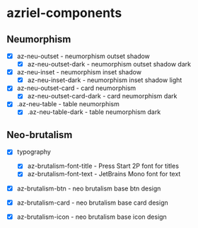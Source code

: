 # azriel-components

## Neumorphism
- [x] az-neu-outset - neumorphism outset shadow
    - [x] az-neu-outset-dark - neumorphism outset shadow dark
- [x] az-neu-inset - neumorphism inset shadow
    - [x] az-neu-inset-dark - neumorphism inset shadow light
- [x] az-neu-outset-card - card neumorphism
    - [x] az-neu-outset-card-dark - card neumorphism dark
- [x] .az-neu-table - table neumorphism
    - [x] .az-neu-table-dark - table neumorphism dark

## Neo-brutalism
- [x] typography
    - [x] az-brutalism-font-title - Press Start 2P font for titles
    - [x] az-brutalism-font-text - JetBrains Mono font for text
- [x] az-brutalism-btn - neo brutalism base btn design
- [x] az-brutalism-card - neo brutalism base card design
- [x] az-brutalism-icon - neo brutalism base icon design





